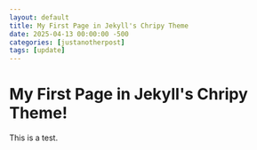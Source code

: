 ```yaml
---
layout: default
title: My First Page in Jekyll's Chripy Theme
date: 2025-04-13 00:00:00 -500
categories: [justanotherpost]
tags: [update]
---
```


# My First Page in Jekyll's Chripy Theme!
This is a test.
